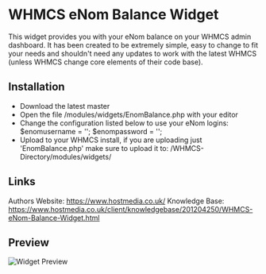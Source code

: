 # WHMCS eNom Balance Widget

This widget provides you with your eNom balance on your WHMCS admin dashboard. It has been created to be extremely simple, easy to change to fit your needs and shouldn't need any updates to work with the latest WHMCS (unless WHMCS change core elements of their code base).

## Installation
* Download the latest master
* Open the file /modules/widgets/EnomBalance.php with your editor
* Change the configuration listed below to use your eNom logins:
  $enomusername = '';
  $enompassword = '';
* Upload to your WHMCS install, if you are uploading just 'EnomBalance.php' make sure to upload it to: /WHMCS-Directory/modules/widgets/

## Links
Authors Website: https://www.hostmedia.co.uk/
Knowledge Base: https://www.hostmedia.co.uk/client/knowledgebase/201204250/WHMCS-eNom-Balance-Widget.html

## Preview
![Widget Preview](https://www.hostmedia.co.uk/resources/images/knowledgebase/whmcs-enom-balance-widget.png)
